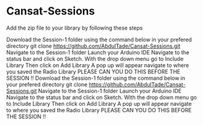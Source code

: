 # Cansat-Sessions
Add the zip file to your library by following these steps

Download the Session-1 folder using the command below in your prefered directory
git clone https://github.com/AbdulTade/Cansat-Sessions.git
Navigate to the Session-1 folder
Launch your Arduino IDE
Navigate to the status bar and click on Sketch.
With the drop down menu go to Include Library
Then click on Add Library
A pop up will appear navigate to where you saved the Radio Library
PLEASE CAN YOU DO THIS BEFORE THE SESSION !!
Download the Session-1 folder using the command below in your prefered directory
git clone https://github.com/AbdulTade/Cansat-Sessions.git
Navigate to the Session-1 folder
Launch your Arduino IDE
Navigate to the status bar and click on Sketch.
With the drop down menu go to Include Library
Then click on Add Library
A pop up will appear navigate to where you saved the Radio Library
PLEASE CAN YOU DO THIS BEFORE THE SESSION !!
